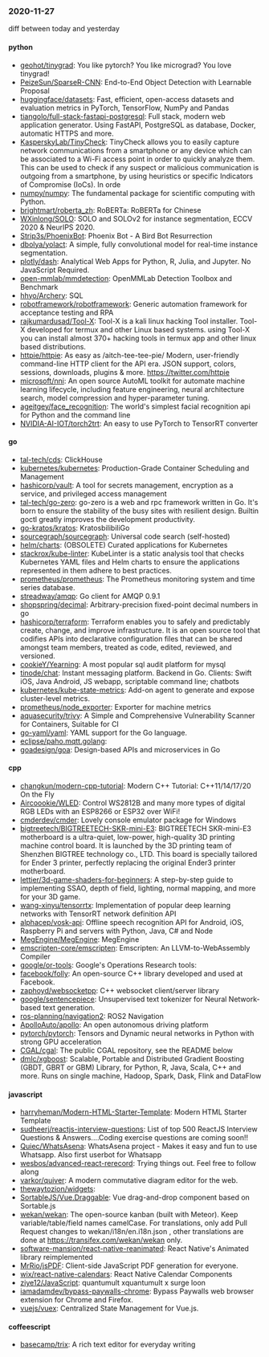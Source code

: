 ### 2020-11-27
diff between today and yesterday

#### python
* [geohot/tinygrad](https://github.com/geohot/tinygrad): You like pytorch? You like micrograd? You love tinygrad! 
* [PeizeSun/SparseR-CNN](https://github.com/PeizeSun/SparseR-CNN): End-to-End Object Detection with Learnable Proposal
* [huggingface/datasets](https://github.com/huggingface/datasets):  Fast, efficient, open-access datasets and evaluation metrics in PyTorch, TensorFlow, NumPy and Pandas
* [tiangolo/full-stack-fastapi-postgresql](https://github.com/tiangolo/full-stack-fastapi-postgresql): Full stack, modern web application generator. Using FastAPI, PostgreSQL as database, Docker, automatic HTTPS and more.
* [KasperskyLab/TinyCheck](https://github.com/KasperskyLab/TinyCheck): TinyCheck allows you to easily capture network communications from a smartphone or any device which can be associated to a Wi-Fi access point in order to quickly analyze them. This can be used to check if any suspect or malicious communication is outgoing from a smartphone, by using heuristics or specific Indicators of Compromise (IoCs). In orde
* [numpy/numpy](https://github.com/numpy/numpy): The fundamental package for scientific computing with Python.
* [brightmart/roberta_zh](https://github.com/brightmart/roberta_zh): RoBERTa: RoBERTa for Chinese
* [WXinlong/SOLO](https://github.com/WXinlong/SOLO): SOLO and SOLOv2 for instance segmentation, ECCV 2020 & NeurIPS 2020.
* [Strip3s/PhoenixBot](https://github.com/Strip3s/PhoenixBot): Phoenix Bot - A Bird Bot Resurrection
* [dbolya/yolact](https://github.com/dbolya/yolact): A simple, fully convolutional model for real-time instance segmentation.
* [plotly/dash](https://github.com/plotly/dash): Analytical Web Apps for Python, R, Julia, and Jupyter. No JavaScript Required.
* [open-mmlab/mmdetection](https://github.com/open-mmlab/mmdetection): OpenMMLab Detection Toolbox and Benchmark
* [hhyo/Archery](https://github.com/hhyo/Archery): SQL 
* [robotframework/robotframework](https://github.com/robotframework/robotframework): Generic automation framework for acceptance testing and RPA
* [rajkumardusad/Tool-X](https://github.com/rajkumardusad/Tool-X): Tool-X is a kali linux hacking Tool installer. Tool-X developed for termux and other Linux based systems. using Tool-X you can install almost 370+ hacking tools in termux app and other linux based distributions.
* [httpie/httpie](https://github.com/httpie/httpie): As easy as /aitch-tee-tee-pie/  Modern, user-friendly command-line HTTP client for the API era. JSON support, colors, sessions, downloads, plugins & more. https://twitter.com/httpie
* [microsoft/nni](https://github.com/microsoft/nni): An open source AutoML toolkit for automate machine learning lifecycle, including feature engineering, neural architecture search, model compression and hyper-parameter tuning.
* [ageitgey/face_recognition](https://github.com/ageitgey/face_recognition): The world's simplest facial recognition api for Python and the command line
* [NVIDIA-AI-IOT/torch2trt](https://github.com/NVIDIA-AI-IOT/torch2trt): An easy to use PyTorch to TensorRT converter

#### go
* [tal-tech/cds](https://github.com/tal-tech/cds): ClickHouse
* [kubernetes/kubernetes](https://github.com/kubernetes/kubernetes): Production-Grade Container Scheduling and Management
* [hashicorp/vault](https://github.com/hashicorp/vault): A tool for secrets management, encryption as a service, and privileged access management
* [tal-tech/go-zero](https://github.com/tal-tech/go-zero): go-zero is a web and rpc framework written in Go. It's born to ensure the stability of the busy sites with resilient design. Builtin goctl greatly improves the development productivity.
* [go-kratos/kratos](https://github.com/go-kratos/kratos): KratosbilibiliGo
* [sourcegraph/sourcegraph](https://github.com/sourcegraph/sourcegraph): Universal code search (self-hosted)
* [helm/charts](https://github.com/helm/charts): (OBSOLETE) Curated applications for Kubernetes
* [stackrox/kube-linter](https://github.com/stackrox/kube-linter): KubeLinter is a static analysis tool that checks Kubernetes YAML files and Helm charts to ensure the applications represented in them adhere to best practices.
* [prometheus/prometheus](https://github.com/prometheus/prometheus): The Prometheus monitoring system and time series database.
* [streadway/amqp](https://github.com/streadway/amqp): Go client for AMQP 0.9.1
* [shopspring/decimal](https://github.com/shopspring/decimal): Arbitrary-precision fixed-point decimal numbers in go
* [hashicorp/terraform](https://github.com/hashicorp/terraform): Terraform enables you to safely and predictably create, change, and improve infrastructure. It is an open source tool that codifies APIs into declarative configuration files that can be shared amongst team members, treated as code, edited, reviewed, and versioned.
* [cookieY/Yearning](https://github.com/cookieY/Yearning):  A most popular sql audit platform for mysql
* [tinode/chat](https://github.com/tinode/chat): Instant messaging platform. Backend in Go. Clients: Swift iOS, Java Android, JS webapp, scriptable command line; chatbots
* [kubernetes/kube-state-metrics](https://github.com/kubernetes/kube-state-metrics): Add-on agent to generate and expose cluster-level metrics.
* [prometheus/node_exporter](https://github.com/prometheus/node_exporter): Exporter for machine metrics
* [aquasecurity/trivy](https://github.com/aquasecurity/trivy): A Simple and Comprehensive Vulnerability Scanner for Containers, Suitable for CI
* [go-yaml/yaml](https://github.com/go-yaml/yaml): YAML support for the Go language.
* [eclipse/paho.mqtt.golang](https://github.com/eclipse/paho.mqtt.golang): 
* [goadesign/goa](https://github.com/goadesign/goa): Design-based APIs and microservices in Go

#### cpp
* [changkun/modern-cpp-tutorial](https://github.com/changkun/modern-cpp-tutorial):  Modern C++ Tutorial: C++11/14/17/20 On the Fly
* [Aircoookie/WLED](https://github.com/Aircoookie/WLED): Control WS2812B and many more types of digital RGB LEDs with an ESP8266 or ESP32 over WiFi!
* [cmderdev/cmder](https://github.com/cmderdev/cmder): Lovely console emulator package for Windows
* [bigtreetech/BIGTREETECH-SKR-mini-E3](https://github.com/bigtreetech/BIGTREETECH-SKR-mini-E3): BIGTREETECH SKR-mini-E3 motherboard is a ultra-quiet, low-power, high-quality 3D printing machine control board. It is launched by the 3D printing team of Shenzhen BIGTREE technology co., LTD. This board is specially tailored for Ender 3 printer, perfectly replacing the original Ender3 printer motherboard.
* [lettier/3d-game-shaders-for-beginners](https://github.com/lettier/3d-game-shaders-for-beginners):  A step-by-step guide to implementing SSAO, depth of field, lighting, normal mapping, and more for your 3D game.
* [wang-xinyu/tensorrtx](https://github.com/wang-xinyu/tensorrtx): Implementation of popular deep learning networks with TensorRT network definition API
* [alphacep/vosk-api](https://github.com/alphacep/vosk-api): Offline speech recognition API for Android, iOS, Raspberry Pi and servers with Python, Java, C# and Node
* [MegEngine/MegEngine](https://github.com/MegEngine/MegEngine): MegEngine 
* [emscripten-core/emscripten](https://github.com/emscripten-core/emscripten): Emscripten: An LLVM-to-WebAssembly Compiler
* [google/or-tools](https://github.com/google/or-tools): Google's Operations Research tools:
* [facebook/folly](https://github.com/facebook/folly): An open-source C++ library developed and used at Facebook.
* [zaphoyd/websocketpp](https://github.com/zaphoyd/websocketpp): C++ websocket client/server library
* [google/sentencepiece](https://github.com/google/sentencepiece): Unsupervised text tokenizer for Neural Network-based text generation.
* [ros-planning/navigation2](https://github.com/ros-planning/navigation2): ROS2 Navigation
* [ApolloAuto/apollo](https://github.com/ApolloAuto/apollo): An open autonomous driving platform
* [pytorch/pytorch](https://github.com/pytorch/pytorch): Tensors and Dynamic neural networks in Python with strong GPU acceleration
* [CGAL/cgal](https://github.com/CGAL/cgal): The public CGAL repository, see the README below
* [dmlc/xgboost](https://github.com/dmlc/xgboost): Scalable, Portable and Distributed Gradient Boosting (GBDT, GBRT or GBM) Library, for Python, R, Java, Scala, C++ and more. Runs on single machine, Hadoop, Spark, Dask, Flink and DataFlow

#### javascript
* [harryheman/Modern-HTML-Starter-Template](https://github.com/harryheman/Modern-HTML-Starter-Template): Modern HTML Starter Template
* [sudheerj/reactjs-interview-questions](https://github.com/sudheerj/reactjs-interview-questions): List of top 500 ReactJS Interview Questions & Answers....Coding exercise questions are coming soon!!
* [Quiec/WhatsAsena](https://github.com/Quiec/WhatsAsena): WhatsAsena project - Makes it easy and fun to use Whatsapp. Also first userbot for Whatsapp
* [wesbos/advanced-react-rerecord](https://github.com/wesbos/advanced-react-rerecord): Trying things out. Feel free to follow along
* [varkor/quiver](https://github.com/varkor/quiver): A modern commutative diagram editor for the web.
* [thewaytozion/widgets](https://github.com/thewaytozion/widgets): 
* [SortableJS/Vue.Draggable](https://github.com/SortableJS/Vue.Draggable): Vue drag-and-drop component based on Sortable.js
* [wekan/wekan](https://github.com/wekan/wekan): The open-source kanban (built with Meteor). Keep variable/table/field names camelCase. For translations, only add Pull Request changes to wekan/i18n/en.i18n.json , other translations are done at https://transifex.com/wekan/wekan only.
* [software-mansion/react-native-reanimated](https://github.com/software-mansion/react-native-reanimated): React Native's Animated library reimplemented
* [MrRio/jsPDF](https://github.com/MrRio/jsPDF): Client-side JavaScript PDF generation for everyone.
* [wix/react-native-calendars](https://github.com/wix/react-native-calendars): React Native Calendar Components  
* [ziye12/JavaScript](https://github.com/ziye12/JavaScript): quantumult xquantumult x surge loon
* [iamadamdev/bypass-paywalls-chrome](https://github.com/iamadamdev/bypass-paywalls-chrome): Bypass Paywalls web browser extension for Chrome and Firefox.
* [vuejs/vuex](https://github.com/vuejs/vuex):  Centralized State Management for Vue.js.

#### coffeescript
* [basecamp/trix](https://github.com/basecamp/trix): A rich text editor for everyday writing

